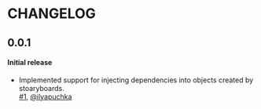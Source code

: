 # CHANGELOG

## 0.0.1

#### Initial release

* Implemented support for injecting dependencies into objects created by stoaryboards.  
  [#1](https://github.com/AliSoftware/Dip/pull/1), [@ilyapuchka](https://github.com/ilyapuchka)

